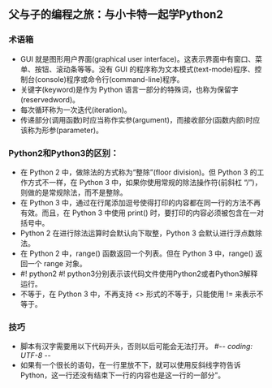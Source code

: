 ## 父与子的编程之旅：与小卡特一起学Python2

### 术语箱

- GUI 就是图形用户界面(graphical user interface)。这表示界面中有窗口、菜单、按钮、滚动条等等。没有 GUI 的程序称为文本模式(text-mode)程序、控制台(console)程序或命令行(command-line)程序。
- 关键字(keyword)是作为 Python 语言一部分的特殊词，也称为保留字(reservedword)。
- 每次循环称为一次迭代(iteration)。
- 传递部分(调用函数)时应当称作实参(argument)，而接收部分(函数内部)时应该称为形参(parameter)。



### Python2和Python3的区别：

- 在 Python 2 中，做除法的方式称为“整除”(floor division)。但 Python 3 的工作方式不一样，在 Python 3 中，如果你使用常规的除法操作符(前斜杠 “/”)，则做的是常规除法，而不是整除。
- 在 Python 3 中，通过在行尾添加逗号使得打印的内容都在同一行的方法不再有效。而且，在 Python 3 中使用 print() 时，要打印的内容必须被包含在一对括号中。 
- Python 2 在进行除法运算时会默认向下取整，Python 3 会默认进行浮点数除法。
- 在 Python 2 中，range() 函数返回一个列表。但在 Python 3 中，range() 返回一个 range 对象。
- \#! python2  \#! python3分别表示该代码文件使用Python2或者Python3解释运行。
- 不等于，在 Python 3 中，不再支持 <> 形式的不等于，只能使用 != 来表示不 等于。 

### 技巧

- 脚本有汉字需要用以下代码开头，否则以后可能会无法打开。   #-*- coding: UTF-8 -*-
- 如果有一个很长的语句，在一行里放不下，就可以使用反斜线字符告诉Python，这一行还没有结束下一行的内容也是这一行的一部分”。